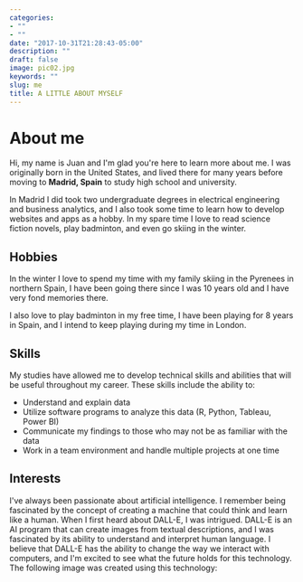 ```yaml
---
categories:
- ""
- ""
date: "2017-10-31T21:28:43-05:00"
description: ""
draft: false
image: pic02.jpg
keywords: ""
slug: me
title: A LITTLE ABOUT MYSELF
---
```


# About me
Hi, my name is Juan and I'm glad you're here to learn more about me. I was originally born in the United States, and lived there for many years before moving to **Madrid, Spain** to study high school and university.

In Madrid I did took two undergraduate degrees in electrical engineering and business analytics, and I also took some time to learn how to develop websites and apps as a hobby. In my spare time I love to read science fiction novels, play badminton, and even go skiing in the winter.

## Hobbies
In the winter I love to spend my time with my family skiing in the Pyrenees in northern Spain, I have been going there since I was 10 years old and I have very fond memories there.

I also love to play badminton in my free time, I have been playing for 8 years in Spain, and I intend to keep playing during my time in London.

## Skills
My studies have allowed me to develop technical skills and abilities that will be useful throughout my career. These skills include the ability to: 

 - Understand and explain data
 - Utilize software programs to analyze this data (R, Python, Tableau, Power BI)
 - Communicate my findings to those who may not be as familiar with the data
 - Work in a team environment and handle multiple projects at one time

## Interests 
I've always been passionate about artificial intelligence. I remember being fascinated by the concept of creating a machine that could think and learn like a human. When I first heard about DALL-E, I was intrigued. DALL-E is an AI program that can create images from textual descriptions, and I was fascinated by its ability to understand and interpret human language. I believe that DALL-E has the ability to change the way we interact with computers, and I'm excited to see what the future holds for this technology. The following image was created using this technology:

